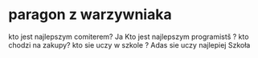 # paragon z warzywniaka
kto jest najlepszym comiterem? Ja
Kto jest najlepszym programistš ?
kto chodzi na zakupy?
kto sie uczy w szkole ?
Adas sie uczy najlepiej
Szkoła
